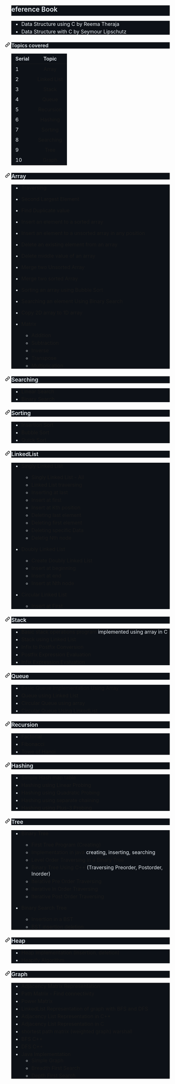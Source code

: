 <p>&nbsp;</p><h2 dir="auto" style="background-color: #0d1117; border-bottom: 1px solid var(--borderColor-muted, var(--color-border-muted)); box-sizing: border-box; color: #e6edf3; font-family: -apple-system, BlinkMacSystemFont, &quot;Segoe UI&quot;, &quot;Noto Sans&quot;, Helvetica, Arial, sans-serif, &quot;Apple Color Emoji&quot;, &quot;Segoe UI Emoji&quot;; font-weight: var(--base-text-weight-semibold, 600); line-height: 1.25; margin-bottom: 16px; margin-top: 24px; padding-bottom: 0.3em;" tabindex="-1">eference Book</h2><ul dir="auto" style="background-color: #0d1117; box-sizing: border-box; color: #e6edf3; font-family: -apple-system, BlinkMacSystemFont, &quot;Segoe UI&quot;, &quot;Noto Sans&quot;, Helvetica, Arial, sans-serif, &quot;Apple Color Emoji&quot;, &quot;Segoe UI Emoji&quot;; font-size: 16px; margin-bottom: 16px; margin-top: 0px; padding-left: 2em;"><li style="box-sizing: border-box;">Data Structure using C by Reema Theraja</li><li style="box-sizing: border-box; margin-top: 0.25em;">Data Structure with C by Seymour Lipschutz</li></ul><h4 dir="auto" style="background-color: #0d1117; box-sizing: border-box; color: #e6edf3; font-family: -apple-system, BlinkMacSystemFont, &quot;Segoe UI&quot;, &quot;Noto Sans&quot;, Helvetica, Arial, sans-serif, &quot;Apple Color Emoji&quot;, &quot;Segoe UI Emoji&quot;; font-size: 16px; font-weight: var(--base-text-weight-semibold, 600); line-height: 1.25; margin-bottom: 16px; margin-top: 24px;" tabindex="-1"><a aria-hidden="true" class="anchor" href="https://github.com/Zannatul-Naim/Data-Structure#topics-covered" id="user-content-topics-covered" style="background-color: transparent; box-sizing: border-box; float: left; line-height: 1; margin-left: -20px; padding-right: 4px; position: absolute; text-decoration-line: none;"><svg aria-hidden="true" class="octicon octicon-link" height="16" version="1.1" viewbox="0 0 16 16" width="16"><path d="m7.775 3.275 1.25-1.25a3.5 3.5 0 1 1 4.95 4.95l-2.5 2.5a3.5 3.5 0 0 1-4.95 0 .751.751 0 0 1 .018-1.042.751.751 0 0 1 1.042-.018 1.998 1.998 0 0 0 2.83 0l2.5-2.5a2.002 2.002 0 0 0-2.83-2.83l-1.25 1.25a.751.751 0 0 1-1.042-.018.751.751 0 0 1-.018-1.042Zm-4.69 9.64a1.998 1.998 0 0 0 2.83 0l1.25-1.25a.751.751 0 0 1 1.042.018.751.751 0 0 1 .018 1.042l-1.25 1.25a3.5 3.5 0 1 1-4.95-4.95l2.5-2.5a3.5 3.5 0 0 1 4.95 0 .751.751 0 0 1-.018 1.042.751.751 0 0 1-1.042.018 1.998 1.998 0 0 0-2.83 0l-2.5 2.5a1.998 1.998 0 0 0 0 2.83Z"></path></svg></a>Topics covered</h4><table style="background-color: #0d1117; border-collapse: collapse; border-spacing: 0px; color: #e6edf3; display: block; font-family: -apple-system, BlinkMacSystemFont, &quot;Segoe UI&quot;, &quot;Noto Sans&quot;, Helvetica, Arial, sans-serif, &quot;Apple Color Emoji&quot;, &quot;Segoe UI Emoji&quot;; font-size: 16px; margin-bottom: 16px; margin-top: 0px; max-width: 100%; overflow: auto; width: max-content;"><thead style="box-sizing: border-box;"><tr style="background-color: var(--bgColor-default, var(--color-canvas-default)); border-top: 1px solid var(--borderColor-muted, var(--color-border-muted)); box-sizing: border-box;"><th align="left" style="border: 1px solid var(--borderColor-default, var(--color-border-default)); box-sizing: border-box; font-weight: var(--base-text-weight-semibold, 600); padding: 6px 13px;">Serial</th><th align="center" style="border: 1px solid var(--borderColor-default, var(--color-border-default)); box-sizing: border-box; font-weight: var(--base-text-weight-semibold, 600); padding: 6px 13px;">Topic</th></tr></thead><tbody style="box-sizing: border-box;"><tr style="background-color: var(--bgColor-default, var(--color-canvas-default)); border-top: 1px solid var(--borderColor-muted, var(--color-border-muted)); box-sizing: border-box;"><td align="left" style="border: 1px solid var(--borderColor-default, var(--color-border-default)); box-sizing: border-box; padding: 6px 13px;">1</td><td align="center" style="border: 1px solid var(--borderColor-default, var(--color-border-default)); box-sizing: border-box; padding: 6px 13px;"><a href="https://github.com/Zannatul-Naim/Data-Structure#array" style="background-color: transparent; box-sizing: border-box; margin-bottom: 0px; text-decoration-line: none;">Array</a></td></tr><tr style="background-color: var(--bgColor-muted, var(--color-canvas-subtle)); border-top: 1px solid var(--borderColor-muted, var(--color-border-muted)); box-sizing: border-box;"><td align="left" style="border: 1px solid var(--borderColor-default, var(--color-border-default)); box-sizing: border-box; padding: 6px 13px;">2</td><td align="center" style="border: 1px solid var(--borderColor-default, var(--color-border-default)); box-sizing: border-box; padding: 6px 13px;"><a href="https://github.com/Zannatul-Naim/Data-Structure#linkedlist" style="background-color: transparent; box-sizing: border-box; margin-bottom: 0px; text-decoration-line: none;">Linked List</a></td></tr><tr style="background-color: var(--bgColor-default, var(--color-canvas-default)); border-top: 1px solid var(--borderColor-muted, var(--color-border-muted)); box-sizing: border-box;"><td align="left" style="border: 1px solid var(--borderColor-default, var(--color-border-default)); box-sizing: border-box; padding: 6px 13px;">3</td><td align="center" style="border: 1px solid var(--borderColor-default, var(--color-border-default)); box-sizing: border-box; padding: 6px 13px;"><a href="https://github.com/Zannatul-Naim/Data-Structure#stack" style="background-color: transparent; box-sizing: border-box; margin-bottom: 0px; text-decoration-line: none;">Stack</a></td></tr><tr style="background-color: var(--bgColor-muted, var(--color-canvas-subtle)); border-top: 1px solid var(--borderColor-muted, var(--color-border-muted)); box-sizing: border-box;"><td align="left" style="border: 1px solid var(--borderColor-default, var(--color-border-default)); box-sizing: border-box; padding: 6px 13px;">4</td><td align="center" style="border: 1px solid var(--borderColor-default, var(--color-border-default)); box-sizing: border-box; padding: 6px 13px;"><a href="https://github.com/Zannatul-Naim/Data-Structure#queue" style="background-color: transparent; box-sizing: border-box; margin-bottom: 0px; text-decoration-line: none;">Queue</a></td></tr><tr style="background-color: var(--bgColor-default, var(--color-canvas-default)); border-top: 1px solid var(--borderColor-muted, var(--color-border-muted)); box-sizing: border-box;"><td align="left" style="border: 1px solid var(--borderColor-default, var(--color-border-default)); box-sizing: border-box; padding: 6px 13px;">5</td><td align="center" style="border: 1px solid var(--borderColor-default, var(--color-border-default)); box-sizing: border-box; padding: 6px 13px;"><a href="https://github.com/Zannatul-Naim/Data-Structure#recursion" style="background-color: transparent; box-sizing: border-box; margin-bottom: 0px; text-decoration-line: none;">Recursion</a></td></tr><tr style="background-color: var(--bgColor-muted, var(--color-canvas-subtle)); border-top: 1px solid var(--borderColor-muted, var(--color-border-muted)); box-sizing: border-box;"><td align="left" style="border: 1px solid var(--borderColor-default, var(--color-border-default)); box-sizing: border-box; padding: 6px 13px;">6</td><td align="center" style="border: 1px solid var(--borderColor-default, var(--color-border-default)); box-sizing: border-box; padding: 6px 13px;"><a href="https://github.com/Zannatul-Naim/Data-Structure#hashing" style="background-color: transparent; box-sizing: border-box; margin-bottom: 0px; text-decoration-line: none;">Hashing</a></td></tr><tr style="background-color: var(--bgColor-default, var(--color-canvas-default)); border-top: 1px solid var(--borderColor-muted, var(--color-border-muted)); box-sizing: border-box;"><td align="left" style="border: 1px solid var(--borderColor-default, var(--color-border-default)); box-sizing: border-box; padding: 6px 13px;">7</td><td align="center" style="border: 1px solid var(--borderColor-default, var(--color-border-default)); box-sizing: border-box; padding: 6px 13px;"><a href="https://github.com/Zannatul-Naim/Data-Structure#sorting" style="background-color: transparent; box-sizing: border-box; margin-bottom: 0px; text-decoration-line: none;">Sorting</a></td></tr><tr style="background-color: var(--bgColor-muted, var(--color-canvas-subtle)); border-top: 1px solid var(--borderColor-muted, var(--color-border-muted)); box-sizing: border-box;"><td align="left" style="border: 1px solid var(--borderColor-default, var(--color-border-default)); box-sizing: border-box; padding: 6px 13px;">8</td><td align="center" style="border: 1px solid var(--borderColor-default, var(--color-border-default)); box-sizing: border-box; padding: 6px 13px;"><a href="https://github.com/Zannatul-Naim/Data-Structure#searching" style="background-color: transparent; box-sizing: border-box; margin-bottom: 0px; text-decoration-line: none;">Searching</a></td></tr><tr style="background-color: var(--bgColor-default, var(--color-canvas-default)); border-top: 1px solid var(--borderColor-muted, var(--color-border-muted)); box-sizing: border-box;"><td align="left" style="border: 1px solid var(--borderColor-default, var(--color-border-default)); box-sizing: border-box; padding: 6px 13px;">9</td><td align="center" style="border: 1px solid var(--borderColor-default, var(--color-border-default)); box-sizing: border-box; padding: 6px 13px;"><a href="https://github.com/Zannatul-Naim/Data-Structure#tree" style="background-color: transparent; box-sizing: border-box; margin-bottom: 0px; text-decoration-line: none;">Tree</a></td></tr><tr style="background-color: var(--bgColor-muted, var(--color-canvas-subtle)); border-top: 1px solid var(--borderColor-muted, var(--color-border-muted)); box-sizing: border-box;"><td align="left" style="border: 1px solid var(--borderColor-default, var(--color-border-default)); box-sizing: border-box; padding: 6px 13px;">10</td><td align="center" style="border: 1px solid var(--borderColor-default, var(--color-border-default)); box-sizing: border-box; padding: 6px 13px;"><a href="https://github.com/Zannatul-Naim/Data-Structure#graph" style="background-color: transparent; box-sizing: border-box; margin-bottom: 0px; text-decoration-line: none;">Graph</a></td></tr></tbody></table><h3 dir="auto" style="background-color: #0d1117; box-sizing: border-box; color: #e6edf3; font-family: -apple-system, BlinkMacSystemFont, &quot;Segoe UI&quot;, &quot;Noto Sans&quot;, Helvetica, Arial, sans-serif, &quot;Apple Color Emoji&quot;, &quot;Segoe UI Emoji&quot;; font-size: 1.25em; font-weight: var(--base-text-weight-semibold, 600); line-height: 1.25; margin-bottom: 16px; margin-top: 24px;" tabindex="-1"><a aria-hidden="true" class="anchor" href="https://github.com/Zannatul-Naim/Data-Structure#array" id="user-content-array" style="background-color: transparent; box-sizing: border-box; float: left; line-height: 1; margin-left: -20px; padding-right: 4px; position: absolute; text-decoration-line: none;"><svg aria-hidden="true" class="octicon octicon-link" height="16" version="1.1" viewbox="0 0 16 16" width="16"><path d="m7.775 3.275 1.25-1.25a3.5 3.5 0 1 1 4.95 4.95l-2.5 2.5a3.5 3.5 0 0 1-4.95 0 .751.751 0 0 1 .018-1.042.751.751 0 0 1 1.042-.018 1.998 1.998 0 0 0 2.83 0l2.5-2.5a2.002 2.002 0 0 0-2.83-2.83l-1.25 1.25a.751.751 0 0 1-1.042-.018.751.751 0 0 1-.018-1.042Zm-4.69 9.64a1.998 1.998 0 0 0 2.83 0l1.25-1.25a.751.751 0 0 1 1.042.018.751.751 0 0 1 .018 1.042l-1.25 1.25a3.5 3.5 0 1 1-4.95-4.95l2.5-2.5a3.5 3.5 0 0 1 4.95 0 .751.751 0 0 1-.018 1.042.751.751 0 0 1-1.042.018 1.998 1.998 0 0 0-2.83 0l-2.5 2.5a1.998 1.998 0 0 0 0 2.83Z"></path></svg></a>Array</h3><ul dir="auto" style="background-color: #0d1117; box-sizing: border-box; color: #e6edf3; font-family: -apple-system, BlinkMacSystemFont, &quot;Segoe UI&quot;, &quot;Noto Sans&quot;, Helvetica, Arial, sans-serif, &quot;Apple Color Emoji&quot;, &quot;Segoe UI Emoji&quot;; font-size: 16px; margin-bottom: 16px; margin-top: 0px; padding-left: 2em;"><li style="box-sizing: border-box;"><p dir="auto" style="box-sizing: border-box; margin-bottom: 16px; margin-top: 16px;"><a href="https://github.com/Zannatul-Naim/Data-Structure/blob/main/Array/traversing.c" style="background-color: transparent; box-sizing: border-box; text-decoration-line: none;">Traversing</a></p></li><li style="box-sizing: border-box; margin-top: 0.25em;"><p dir="auto" style="box-sizing: border-box; margin-bottom: 16px; margin-top: 16px;"><a href="https://github.com/Zannatul-Naim/Data-Structure/blob/main/Array/second_largest.c" style="background-color: transparent; box-sizing: border-box; text-decoration-line: none;">Second Largest Element</a></p></li><li style="box-sizing: border-box; margin-top: 0.25em;"><p dir="auto" style="box-sizing: border-box; margin-bottom: 16px; margin-top: 16px;"><a href="https://github.com/Zannatul-Naim/Data-Structure/blob/main/Array/duplicate.c" style="background-color: transparent; box-sizing: border-box; text-decoration-line: none;">Find Duplicate value</a></p></li><li style="box-sizing: border-box; margin-top: 0.25em;"><p dir="auto" style="box-sizing: border-box; margin-bottom: 16px; margin-top: 16px;"><a href="https://github.com/Zannatul-Naim/Data-Structure/blob/main/Array/insert_1.c" style="background-color: transparent; box-sizing: border-box; text-decoration-line: none;">Insert an element to a sorted array</a></p></li><li style="box-sizing: border-box; margin-top: 0.25em;"><p dir="auto" style="box-sizing: border-box; margin-bottom: 16px; margin-top: 16px;"><a href="https://github.com/Zannatul-Naim/Data-Structure/blob/main/Array/insert_2.c" style="background-color: transparent; box-sizing: border-box; text-decoration-line: none;">Insert an element to a unsorted array in any position</a></p></li><li style="box-sizing: border-box; margin-top: 0.25em;"><p dir="auto" style="box-sizing: border-box; margin-bottom: 16px; margin-top: 16px;"><a href="https://github.com/Zannatul-Naim/Data-Structure/blob/main/Array/delete.c" style="background-color: transparent; box-sizing: border-box; text-decoration-line: none;">Delete an existing element from an array</a></p></li><li style="box-sizing: border-box; margin-top: 0.25em;"><p dir="auto" style="box-sizing: border-box; margin-bottom: 16px; margin-top: 16px;"><a href="https://github.com/Zannatul-Naim/Data-Structure/blob/main/Array/delete_mid.c" style="background-color: transparent; box-sizing: border-box; text-decoration-line: none;">Delete middle value of an array</a></p></li><li style="box-sizing: border-box; margin-top: 0.25em;"><p dir="auto" style="box-sizing: border-box; margin-bottom: 16px; margin-top: 16px;"><a href="https://github.com/Zannatul-Naim/Data-Structure/blob/main/Array/merge_1.c" style="background-color: transparent; box-sizing: border-box; text-decoration-line: none;">Merge two Unsorted Array</a></p></li><li style="box-sizing: border-box; margin-top: 0.25em;"><p dir="auto" style="box-sizing: border-box; margin-bottom: 16px; margin-top: 16px;"><a href="https://github.com/Zannatul-Naim/Data-Structure/blob/main/Array/merge_2.c" style="background-color: transparent; box-sizing: border-box; text-decoration-line: none;">Merge two sorted Array</a></p></li><li style="box-sizing: border-box; margin-top: 0.25em;"><p dir="auto" style="box-sizing: border-box; margin-bottom: 16px; margin-top: 16px;"><a href="https://github.com/Zannatul-Naim/Data-Structure/blob/main/Array/bubble_sort.c" style="background-color: transparent; box-sizing: border-box; text-decoration-line: none;">Sorting an array using Bubble Sort</a></p></li><li style="box-sizing: border-box; margin-top: 0.25em;"><p dir="auto" style="box-sizing: border-box; margin-bottom: 16px; margin-top: 16px;"><a href="https://github.com/Zannatul-Naim/Data-Structure/blob/main/Array/binary_search.c" style="background-color: transparent; box-sizing: border-box; text-decoration-line: none;">Searching an element Using Binary Search</a></p></li><li style="box-sizing: border-box; margin-top: 0.25em;"><p dir="auto" style="box-sizing: border-box; margin-bottom: 16px; margin-top: 16px;"><a href="https://github.com/Zannatul-Naim/Data-Structure/blob/main/Array/2D_to_1D.c" style="background-color: transparent; box-sizing: border-box; text-decoration-line: none;">Copy 2D array to 1D array</a></p></li><li style="box-sizing: border-box; margin-top: 0.25em;"><p dir="auto" style="box-sizing: border-box; margin-bottom: 16px; margin-top: 16px;"><a href="https://github.com/Zannatul-Naim/Data-Structure/tree/main/Array/Matrix" style="background-color: transparent; box-sizing: border-box; text-decoration-line: none;">Matrix</a></p><ul dir="auto" style="box-sizing: border-box; margin-bottom: 0px; margin-top: 0px; padding-left: 2em;"><li style="box-sizing: border-box;"><a href="https://github.com/Zannatul-Naim/Data-Structure/blob/main/Array/Matrix/addition.c" style="background-color: transparent; box-sizing: border-box; text-decoration-line: none;">Addition</a></li><li style="box-sizing: border-box; margin-top: 0.25em;"><a href="https://github.com/Zannatul-Naim/Data-Structure/blob/main/Array/Matrix/subtraction.c" style="background-color: transparent; box-sizing: border-box; text-decoration-line: none;">Subtraction</a></li><li style="box-sizing: border-box; margin-top: 0.25em;"><a href="https://github.com/Zannatul-Naim/Data-Structure/blob/main/Array/Matrix/inverse.c" style="background-color: transparent; box-sizing: border-box; text-decoration-line: none;">Inverse</a></li><li style="box-sizing: border-box; margin-top: 0.25em;"><a href="https://github.com/Zannatul-Naim/Data-Structure/blob/main/Array/Matrix/transpose.c" style="background-color: transparent; box-sizing: border-box; text-decoration-line: none;">Transpose</a></li><li style="box-sizing: border-box; margin-top: 0.25em;"><a href="https://github.com/Zannatul-Naim/Data-Structure/blob/main/Array/Matrix/multiplication.c" style="background-color: transparent; box-sizing: border-box; text-decoration-line: none;">Multiplication</a></li></ul></li></ul><h3 dir="auto" style="background-color: #0d1117; box-sizing: border-box; color: #e6edf3; font-family: -apple-system, BlinkMacSystemFont, &quot;Segoe UI&quot;, &quot;Noto Sans&quot;, Helvetica, Arial, sans-serif, &quot;Apple Color Emoji&quot;, &quot;Segoe UI Emoji&quot;; font-size: 1.25em; font-weight: var(--base-text-weight-semibold, 600); line-height: 1.25; margin-bottom: 16px; margin-top: 24px;" tabindex="-1"><a aria-hidden="true" class="anchor" href="https://github.com/Zannatul-Naim/Data-Structure#searching" id="user-content-searching" style="background-color: transparent; box-sizing: border-box; float: left; line-height: 1; margin-left: -20px; padding-right: 4px; position: absolute; text-decoration-line: none;"><svg aria-hidden="true" class="octicon octicon-link" height="16" version="1.1" viewbox="0 0 16 16" width="16"><path d="m7.775 3.275 1.25-1.25a3.5 3.5 0 1 1 4.95 4.95l-2.5 2.5a3.5 3.5 0 0 1-4.95 0 .751.751 0 0 1 .018-1.042.751.751 0 0 1 1.042-.018 1.998 1.998 0 0 0 2.83 0l2.5-2.5a2.002 2.002 0 0 0-2.83-2.83l-1.25 1.25a.751.751 0 0 1-1.042-.018.751.751 0 0 1-.018-1.042Zm-4.69 9.64a1.998 1.998 0 0 0 2.83 0l1.25-1.25a.751.751 0 0 1 1.042.018.751.751 0 0 1 .018 1.042l-1.25 1.25a3.5 3.5 0 1 1-4.95-4.95l2.5-2.5a3.5 3.5 0 0 1 4.95 0 .751.751 0 0 1-.018 1.042.751.751 0 0 1-1.042.018 1.998 1.998 0 0 0-2.83 0l-2.5 2.5a1.998 1.998 0 0 0 0 2.83Z"></path></svg></a>Searching</h3><ul dir="auto" style="background-color: #0d1117; box-sizing: border-box; color: #e6edf3; font-family: -apple-system, BlinkMacSystemFont, &quot;Segoe UI&quot;, &quot;Noto Sans&quot;, Helvetica, Arial, sans-serif, &quot;Apple Color Emoji&quot;, &quot;Segoe UI Emoji&quot;; font-size: 16px; margin-bottom: 16px; margin-top: 0px; padding-left: 2em;"><li style="box-sizing: border-box;"><a href="https://github.com/Zannatul-Naim/Data-Structure/blob/main/Searching/linear_search.c" style="background-color: transparent; box-sizing: border-box; text-decoration-line: none;">Linear Search</a></li><li style="box-sizing: border-box; margin-top: 0.25em;"><a href="https://github.com/Zannatul-Naim/Data-Structure/blob/main/Searching/binary_search.c" style="background-color: transparent; box-sizing: border-box; text-decoration-line: none;">Binary Search</a></li></ul><h3 dir="auto" style="background-color: #0d1117; box-sizing: border-box; color: #e6edf3; font-family: -apple-system, BlinkMacSystemFont, &quot;Segoe UI&quot;, &quot;Noto Sans&quot;, Helvetica, Arial, sans-serif, &quot;Apple Color Emoji&quot;, &quot;Segoe UI Emoji&quot;; font-size: 1.25em; font-weight: var(--base-text-weight-semibold, 600); line-height: 1.25; margin-bottom: 16px; margin-top: 24px;" tabindex="-1"><a aria-hidden="true" class="anchor" href="https://github.com/Zannatul-Naim/Data-Structure#sorting" id="user-content-sorting" style="background-color: transparent; box-sizing: border-box; float: left; line-height: 1; margin-left: -20px; padding-right: 4px; position: absolute; text-decoration-line: none;"><svg aria-hidden="true" class="octicon octicon-link" height="16" version="1.1" viewbox="0 0 16 16" width="16"><path d="m7.775 3.275 1.25-1.25a3.5 3.5 0 1 1 4.95 4.95l-2.5 2.5a3.5 3.5 0 0 1-4.95 0 .751.751 0 0 1 .018-1.042.751.751 0 0 1 1.042-.018 1.998 1.998 0 0 0 2.83 0l2.5-2.5a2.002 2.002 0 0 0-2.83-2.83l-1.25 1.25a.751.751 0 0 1-1.042-.018.751.751 0 0 1-.018-1.042Zm-4.69 9.64a1.998 1.998 0 0 0 2.83 0l1.25-1.25a.751.751 0 0 1 1.042.018.751.751 0 0 1 .018 1.042l-1.25 1.25a3.5 3.5 0 1 1-4.95-4.95l2.5-2.5a3.5 3.5 0 0 1 4.95 0 .751.751 0 0 1-.018 1.042.751.751 0 0 1-1.042.018 1.998 1.998 0 0 0-2.83 0l-2.5 2.5a1.998 1.998 0 0 0 0 2.83Z"></path></svg></a>Sorting</h3><ul dir="auto" style="background-color: #0d1117; box-sizing: border-box; color: #e6edf3; font-family: -apple-system, BlinkMacSystemFont, &quot;Segoe UI&quot;, &quot;Noto Sans&quot;, Helvetica, Arial, sans-serif, &quot;Apple Color Emoji&quot;, &quot;Segoe UI Emoji&quot;; font-size: 16px; margin-bottom: 16px; margin-top: 0px; padding-left: 2em;"><li style="box-sizing: border-box;"><a href="https://github.com/Zannatul-Naim/Data-Structure/blob/main/Sorting/insertion_sort.c" style="background-color: transparent; box-sizing: border-box; text-decoration-line: none;">Insertion Sort</a></li><li style="box-sizing: border-box; margin-top: 0.25em;"><a href="https://github.com/Zannatul-Naim/Data-Structure/blob/main/Sorting/bubble_sort.c" style="background-color: transparent; box-sizing: border-box; text-decoration-line: none;">Bubble Sort</a></li><li style="box-sizing: border-box; margin-top: 0.25em;"><a href="https://github.com/Zannatul-Naim/Data-Structure/blob/main/Sorting/quick_sort.cpp" style="background-color: transparent; box-sizing: border-box; text-decoration-line: none;">Quick Sort</a></li></ul><h3 dir="auto" style="background-color: #0d1117; box-sizing: border-box; color: #e6edf3; font-family: -apple-system, BlinkMacSystemFont, &quot;Segoe UI&quot;, &quot;Noto Sans&quot;, Helvetica, Arial, sans-serif, &quot;Apple Color Emoji&quot;, &quot;Segoe UI Emoji&quot;; font-size: 1.25em; font-weight: var(--base-text-weight-semibold, 600); line-height: 1.25; margin-bottom: 16px; margin-top: 24px;" tabindex="-1"><a aria-hidden="true" class="anchor" href="https://github.com/Zannatul-Naim/Data-Structure#linkedlist" id="user-content-linkedlist" style="background-color: transparent; box-sizing: border-box; float: left; line-height: 1; margin-left: -20px; padding-right: 4px; position: absolute; text-decoration-line: none;"><svg aria-hidden="true" class="octicon octicon-link" height="16" version="1.1" viewbox="0 0 16 16" width="16"><path d="m7.775 3.275 1.25-1.25a3.5 3.5 0 1 1 4.95 4.95l-2.5 2.5a3.5 3.5 0 0 1-4.95 0 .751.751 0 0 1 .018-1.042.751.751 0 0 1 1.042-.018 1.998 1.998 0 0 0 2.83 0l2.5-2.5a2.002 2.002 0 0 0-2.83-2.83l-1.25 1.25a.751.751 0 0 1-1.042-.018.751.751 0 0 1-.018-1.042Zm-4.69 9.64a1.998 1.998 0 0 0 2.83 0l1.25-1.25a.751.751 0 0 1 1.042.018.751.751 0 0 1 .018 1.042l-1.25 1.25a3.5 3.5 0 1 1-4.95-4.95l2.5-2.5a3.5 3.5 0 0 1 4.95 0 .751.751 0 0 1-.018 1.042.751.751 0 0 1-1.042.018 1.998 1.998 0 0 0-2.83 0l-2.5 2.5a1.998 1.998 0 0 0 0 2.83Z"></path></svg></a>LinkedList</h3><ul dir="auto" style="background-color: #0d1117; box-sizing: border-box; color: #e6edf3; font-family: -apple-system, BlinkMacSystemFont, &quot;Segoe UI&quot;, &quot;Noto Sans&quot;, Helvetica, Arial, sans-serif, &quot;Apple Color Emoji&quot;, &quot;Segoe UI Emoji&quot;; font-size: 16px; margin-bottom: 16px; margin-top: 0px; padding-left: 2em;"><li style="box-sizing: border-box;"><p dir="auto" style="box-sizing: border-box; margin-bottom: 16px; margin-top: 16px;"><a href="https://github.com/Zannatul-Naim/Data-Structure/tree/main/Linked%20List/Singly_Linked_List" style="background-color: transparent; box-sizing: border-box; text-decoration-line: none;">Singly Linked List</a></p><ul dir="auto" style="box-sizing: border-box; margin-bottom: 0px; margin-top: 0px; padding-left: 2em;"><li style="box-sizing: border-box;"><a href="https://github.com/Zannatul-Naim/Data-Structure/blob/main/Linked%20List/Singly_Linked_List/singly_linked_list.cpp" style="background-color: transparent; box-sizing: border-box; text-decoration-line: none;">Singly Linked List - All</a></li><li style="box-sizing: border-box; margin-top: 0.25em;"><a href="https://github.com/Zannatul-Naim/Data-Structure/blob/main/Linked%20List/traversing.c" style="background-color: transparent; box-sizing: border-box; text-decoration-line: none;">Linked List traversing</a></li><li style="box-sizing: border-box; margin-top: 0.25em;"><a href="https://github.com/Zannatul-Naim/Data-Structure/blob/main/Linked%20List/append.c" style="background-color: transparent; box-sizing: border-box; text-decoration-line: none;">Inserting at last</a></li><li style="box-sizing: border-box; margin-top: 0.25em;"><a href="https://github.com/Zannatul-Naim/Data-Structure/blob/main/Linked%20List/insertFirst.c" style="background-color: transparent; box-sizing: border-box; text-decoration-line: none;">Insert at first</a></li><li style="box-sizing: border-box; margin-top: 0.25em;"><a href="https://github.com/Zannatul-Naim/Data-Structure/blob/main/Linked%20List/insert_kth_position.c" style="background-color: transparent; box-sizing: border-box; text-decoration-line: none;">Insert at Kth position</a></li><li style="box-sizing: border-box; margin-top: 0.25em;"><a href="https://github.com/Zannatul-Naim/Data-Structure/blob/main/Linked%20List/deleteLast.c" style="background-color: transparent; box-sizing: border-box; text-decoration-line: none;">Deleting last element</a></li><li style="box-sizing: border-box; margin-top: 0.25em;"><a href="https://github.com/Zannatul-Naim/Data-Structure/blob/main/Linked%20List/deleteFirst.c" style="background-color: transparent; box-sizing: border-box; text-decoration-line: none;">Deleting first element</a></li><li style="box-sizing: border-box; margin-top: 0.25em;"><a href="https://github.com/Zannatul-Naim/Data-Structure/blob/main/Linked%20List/Singly_Linked_List/delete_a_data.c" style="background-color: transparent; box-sizing: border-box; text-decoration-line: none;">Deleting specific Data</a></li><li style="box-sizing: border-box; margin-top: 0.25em;"><a href="https://github.com/Zannatul-Naim/Data-Structure/blob/main/Linked%20List/Singly_Linked_List/delete_nth_node.c" style="background-color: transparent; box-sizing: border-box; text-decoration-line: none;">Deletig Nth node</a></li></ul></li><li style="box-sizing: border-box; margin-top: 0.25em;"><p dir="auto" style="box-sizing: border-box; margin-bottom: 16px; margin-top: 16px;"><a href="https://github.com/Zannatul-Naim/Data-Structure/tree/main/Linked%20List/Doubly_Linked_List" style="background-color: transparent; box-sizing: border-box; text-decoration-line: none;">Doubly Linked List</a></p><ul dir="auto" style="box-sizing: border-box; margin-bottom: 0px; margin-top: 0px; padding-left: 2em;"><li style="box-sizing: border-box;"><a href="https://github.com/Zannatul-Naim/Data-Structure/blob/main/Linked%20List/Doubly_Linked_List/create_doubly_list.c" style="background-color: transparent; box-sizing: border-box; text-decoration-line: none;">Create Doubly Linked List</a></li><li style="box-sizing: border-box; margin-top: 0.25em;"><a href="https://github.com/Zannatul-Naim/Data-Structure/blob/main/Linked%20List/Doubly_Linked_List/insertFirst.c" style="background-color: transparent; box-sizing: border-box; text-decoration-line: none;">Insert at beginning</a></li><li style="box-sizing: border-box; margin-top: 0.25em;"><a href="https://github.com/Zannatul-Naim/Data-Structure/blob/main/Linked%20List/Doubly_Linked_List/insertLast.c" style="background-color: transparent; box-sizing: border-box; text-decoration-line: none;">Insert at end</a></li><li style="box-sizing: border-box; margin-top: 0.25em;"><a href="https://github.com/Zannatul-Naim/Data-Structure/blob/main/Linked%20List/Doubly_Linked_List/insert_at_nth_position.c" style="background-color: transparent; box-sizing: border-box; text-decoration-line: none;">Insert at Nth node</a></li></ul></li><li style="box-sizing: border-box; margin-top: 0.25em;"><p dir="auto" style="box-sizing: border-box; margin-bottom: 16px; margin-top: 16px;"><a href="https://github.com/Zannatul-Naim/Data-Structure/tree/main/Linked%20List/Circular_Linked_List" style="background-color: transparent; box-sizing: border-box; text-decoration-line: none;">Circular Linked List</a></p><ul dir="auto" style="box-sizing: border-box; margin-bottom: 0px; margin-top: 0px; padding-left: 2em;"><li style="box-sizing: border-box;"><a href="https://github.com/Zannatul-Naim/Data-Structure/blob/main/Linked%20List/Circular_Linked_List/insertBeg.c" style="background-color: transparent; box-sizing: border-box; text-decoration-line: none;">Insert at First</a></li></ul></li></ul><h3 dir="auto" style="background-color: #0d1117; box-sizing: border-box; color: #e6edf3; font-family: -apple-system, BlinkMacSystemFont, &quot;Segoe UI&quot;, &quot;Noto Sans&quot;, Helvetica, Arial, sans-serif, &quot;Apple Color Emoji&quot;, &quot;Segoe UI Emoji&quot;; font-size: 1.25em; font-weight: var(--base-text-weight-semibold, 600); line-height: 1.25; margin-bottom: 16px; margin-top: 24px;" tabindex="-1"><a aria-hidden="true" class="anchor" href="https://github.com/Zannatul-Naim/Data-Structure#stack" id="user-content-stack" style="background-color: transparent; box-sizing: border-box; float: left; line-height: 1; margin-left: -20px; padding-right: 4px; position: absolute; text-decoration-line: none;"><svg aria-hidden="true" class="octicon octicon-link" height="16" version="1.1" viewbox="0 0 16 16" width="16"><path d="m7.775 3.275 1.25-1.25a3.5 3.5 0 1 1 4.95 4.95l-2.5 2.5a3.5 3.5 0 0 1-4.95 0 .751.751 0 0 1 .018-1.042.751.751 0 0 1 1.042-.018 1.998 1.998 0 0 0 2.83 0l2.5-2.5a2.002 2.002 0 0 0-2.83-2.83l-1.25 1.25a.751.751 0 0 1-1.042-.018.751.751 0 0 1-.018-1.042Zm-4.69 9.64a1.998 1.998 0 0 0 2.83 0l1.25-1.25a.751.751 0 0 1 1.042.018.751.751 0 0 1 .018 1.042l-1.25 1.25a3.5 3.5 0 1 1-4.95-4.95l2.5-2.5a3.5 3.5 0 0 1 4.95 0 .751.751 0 0 1-.018 1.042.751.751 0 0 1-1.042.018 1.998 1.998 0 0 0-2.83 0l-2.5 2.5a1.998 1.998 0 0 0 0 2.83Z"></path></svg></a>Stack</h3><ul dir="auto" style="background-color: #0d1117; box-sizing: border-box; color: #e6edf3; font-family: -apple-system, BlinkMacSystemFont, &quot;Segoe UI&quot;, &quot;Noto Sans&quot;, Helvetica, Arial, sans-serif, &quot;Apple Color Emoji&quot;, &quot;Segoe UI Emoji&quot;; font-size: 16px; margin-bottom: 16px; margin-top: 0px; padding-left: 2em;"><li style="box-sizing: border-box;"><a href="https://github.com/Zannatul-Naim/Data-Structure/blob/main/Stack/stack.c" style="background-color: transparent; box-sizing: border-box; text-decoration-line: none;">Basic stack operations program</a>&nbsp;implemented using array in C</li><li style="box-sizing: border-box; margin-top: 0.25em;"><a href="https://github.com/Zannatul-Naim/Data-Structure/blob/main/Stack/linked_list_stack.c" style="background-color: transparent; box-sizing: border-box; text-decoration-line: none;">Stack using Linked List</a></li><li style="box-sizing: border-box; margin-top: 0.25em;"><a href="https://github.com/Zannatul-Naim/Data-Structure/blob/main/Stack/infixToPostFix.cpp" style="background-color: transparent; box-sizing: border-box; text-decoration-line: none;">Infix to Postfix Conversion</a></li><li style="box-sizing: border-box; margin-top: 0.25em;"><a href="https://github.com/Zannatul-Naim/Data-Structure/blob/main/Stack/postFixEvaluation.cpp" style="background-color: transparent; box-sizing: border-box; text-decoration-line: none;">Postfix Expression Evaluation</a></li><li style="box-sizing: border-box; margin-top: 0.25em;"><a href="https://github.com/Zannatul-Naim/Data-Structure/blob/main/Stack/infixEvaluation.cpp" style="background-color: transparent; box-sizing: border-box; text-decoration-line: none;">Infix Expression Evaluation</a></li></ul><h3 dir="auto" style="background-color: #0d1117; box-sizing: border-box; color: #e6edf3; font-family: -apple-system, BlinkMacSystemFont, &quot;Segoe UI&quot;, &quot;Noto Sans&quot;, Helvetica, Arial, sans-serif, &quot;Apple Color Emoji&quot;, &quot;Segoe UI Emoji&quot;; font-size: 1.25em; font-weight: var(--base-text-weight-semibold, 600); line-height: 1.25; margin-bottom: 16px; margin-top: 24px;" tabindex="-1"><a aria-hidden="true" class="anchor" href="https://github.com/Zannatul-Naim/Data-Structure#queue" id="user-content-queue" style="background-color: transparent; box-sizing: border-box; float: left; line-height: 1; margin-left: -20px; padding-right: 4px; position: absolute; text-decoration-line: none;"><svg aria-hidden="true" class="octicon octicon-link" height="16" version="1.1" viewbox="0 0 16 16" width="16"><path d="m7.775 3.275 1.25-1.25a3.5 3.5 0 1 1 4.95 4.95l-2.5 2.5a3.5 3.5 0 0 1-4.95 0 .751.751 0 0 1 .018-1.042.751.751 0 0 1 1.042-.018 1.998 1.998 0 0 0 2.83 0l2.5-2.5a2.002 2.002 0 0 0-2.83-2.83l-1.25 1.25a.751.751 0 0 1-1.042-.018.751.751 0 0 1-.018-1.042Zm-4.69 9.64a1.998 1.998 0 0 0 2.83 0l1.25-1.25a.751.751 0 0 1 1.042.018.751.751 0 0 1 .018 1.042l-1.25 1.25a3.5 3.5 0 1 1-4.95-4.95l2.5-2.5a3.5 3.5 0 0 1 4.95 0 .751.751 0 0 1-.018 1.042.751.751 0 0 1-1.042.018 1.998 1.998 0 0 0-2.83 0l-2.5 2.5a1.998 1.998 0 0 0 0 2.83Z"></path></svg></a>Queue</h3><ul dir="auto" style="background-color: #0d1117; box-sizing: border-box; color: #e6edf3; font-family: -apple-system, BlinkMacSystemFont, &quot;Segoe UI&quot;, &quot;Noto Sans&quot;, Helvetica, Arial, sans-serif, &quot;Apple Color Emoji&quot;, &quot;Segoe UI Emoji&quot;; font-size: 16px; margin-bottom: 16px; margin-top: 0px; padding-left: 2em;"><li style="box-sizing: border-box;"><a href="https://github.com/Zannatul-Naim/Data-Structure/blob/main/Queue/array_queue.c" style="background-color: transparent; box-sizing: border-box; text-decoration-line: none;">Basic Queue Implementation Using Array</a></li><li style="box-sizing: border-box; margin-top: 0.25em;"><a href="https://github.com/Zannatul-Naim/Data-Structure/blob/main/Queue/linked_list_queue.c" style="background-color: transparent; box-sizing: border-box; text-decoration-line: none;">Queue using Linked List</a></li><li style="box-sizing: border-box; margin-top: 0.25em;"><a href="https://github.com/Zannatul-Naim/Data-Structure/blob/main/Queue/circular_array_queue.c" style="background-color: transparent; box-sizing: border-box; text-decoration-line: none;">Circular Queue using array</a></li><li style="box-sizing: border-box; margin-top: 0.25em;"><a href="https://github.com/Zannatul-Naim/Data-Structure/blob/main/Queue/circular_linked_queue.c" style="background-color: transparent; box-sizing: border-box; text-decoration-line: none;">Circular Queue Using LinkedList</a></li></ul><h3 dir="auto" style="background-color: #0d1117; box-sizing: border-box; color: #e6edf3; font-family: -apple-system, BlinkMacSystemFont, &quot;Segoe UI&quot;, &quot;Noto Sans&quot;, Helvetica, Arial, sans-serif, &quot;Apple Color Emoji&quot;, &quot;Segoe UI Emoji&quot;; font-size: 1.25em; font-weight: var(--base-text-weight-semibold, 600); line-height: 1.25; margin-bottom: 16px; margin-top: 24px;" tabindex="-1"><a aria-hidden="true" class="anchor" href="https://github.com/Zannatul-Naim/Data-Structure#recursion" id="user-content-recursion" style="background-color: transparent; box-sizing: border-box; float: left; line-height: 1; margin-left: -20px; padding-right: 4px; position: absolute; text-decoration-line: none;"><svg aria-hidden="true" class="octicon octicon-link" height="16" version="1.1" viewbox="0 0 16 16" width="16"><path d="m7.775 3.275 1.25-1.25a3.5 3.5 0 1 1 4.95 4.95l-2.5 2.5a3.5 3.5 0 0 1-4.95 0 .751.751 0 0 1 .018-1.042.751.751 0 0 1 1.042-.018 1.998 1.998 0 0 0 2.83 0l2.5-2.5a2.002 2.002 0 0 0-2.83-2.83l-1.25 1.25a.751.751 0 0 1-1.042-.018.751.751 0 0 1-.018-1.042Zm-4.69 9.64a1.998 1.998 0 0 0 2.83 0l1.25-1.25a.751.751 0 0 1 1.042.018.751.751 0 0 1 .018 1.042l-1.25 1.25a3.5 3.5 0 1 1-4.95-4.95l2.5-2.5a3.5 3.5 0 0 1 4.95 0 .751.751 0 0 1-.018 1.042.751.751 0 0 1-1.042.018 1.998 1.998 0 0 0-2.83 0l-2.5 2.5a1.998 1.998 0 0 0 0 2.83Z"></path></svg></a>Recursion</h3><ul dir="auto" style="background-color: #0d1117; box-sizing: border-box; color: #e6edf3; font-family: -apple-system, BlinkMacSystemFont, &quot;Segoe UI&quot;, &quot;Noto Sans&quot;, Helvetica, Arial, sans-serif, &quot;Apple Color Emoji&quot;, &quot;Segoe UI Emoji&quot;; font-size: 16px; margin-bottom: 16px; margin-top: 0px; padding-left: 2em;"><li style="box-sizing: border-box;"><a href="https://github.com/Zannatul-Naim/Data-Structure/blob/main/Recursion/factorial.c" style="background-color: transparent; box-sizing: border-box; text-decoration-line: none;">Factorial</a></li><li style="box-sizing: border-box; margin-top: 0.25em;"><a href="https://github.com/Zannatul-Naim/Data-Structure/blob/main/Recursion/fibonacci.c" style="background-color: transparent; box-sizing: border-box; text-decoration-line: none;">Fibonacci</a></li><li style="box-sizing: border-box; margin-top: 0.25em;"><a href="https://github.com/Zannatul-Naim/Data-Structure/blob/main/Recursion/tower_of_hanoi.c" style="background-color: transparent; box-sizing: border-box; text-decoration-line: none;">Towe of Hanoi</a></li></ul><h3 dir="auto" style="background-color: #0d1117; box-sizing: border-box; color: #e6edf3; font-family: -apple-system, BlinkMacSystemFont, &quot;Segoe UI&quot;, &quot;Noto Sans&quot;, Helvetica, Arial, sans-serif, &quot;Apple Color Emoji&quot;, &quot;Segoe UI Emoji&quot;; font-size: 1.25em; font-weight: var(--base-text-weight-semibold, 600); line-height: 1.25; margin-bottom: 16px; margin-top: 24px;" tabindex="-1"><a aria-hidden="true" class="anchor" href="https://github.com/Zannatul-Naim/Data-Structure#hashing" id="user-content-hashing" style="background-color: transparent; box-sizing: border-box; float: left; line-height: 1; margin-left: -20px; padding-right: 4px; position: absolute; text-decoration-line: none;"><svg aria-hidden="true" class="octicon octicon-link" height="16" version="1.1" viewbox="0 0 16 16" width="16"><path d="m7.775 3.275 1.25-1.25a3.5 3.5 0 1 1 4.95 4.95l-2.5 2.5a3.5 3.5 0 0 1-4.95 0 .751.751 0 0 1 .018-1.042.751.751 0 0 1 1.042-.018 1.998 1.998 0 0 0 2.83 0l2.5-2.5a2.002 2.002 0 0 0-2.83-2.83l-1.25 1.25a.751.751 0 0 1-1.042-.018.751.751 0 0 1-.018-1.042Zm-4.69 9.64a1.998 1.998 0 0 0 2.83 0l1.25-1.25a.751.751 0 0 1 1.042.018.751.751 0 0 1 .018 1.042l-1.25 1.25a3.5 3.5 0 1 1-4.95-4.95l2.5-2.5a3.5 3.5 0 0 1 4.95 0 .751.751 0 0 1-.018 1.042.751.751 0 0 1-1.042.018 1.998 1.998 0 0 0-2.83 0l-2.5 2.5a1.998 1.998 0 0 0 0 2.83Z"></path></svg></a>Hashing</h3><ul dir="auto" style="background-color: #0d1117; box-sizing: border-box; color: #e6edf3; font-family: -apple-system, BlinkMacSystemFont, &quot;Segoe UI&quot;, &quot;Noto Sans&quot;, Helvetica, Arial, sans-serif, &quot;Apple Color Emoji&quot;, &quot;Segoe UI Emoji&quot;; font-size: 16px; margin-bottom: 16px; margin-top: 0px; padding-left: 2em;"><li style="box-sizing: border-box;"><a href="https://github.com/Zannatul-Naim/Data-Structure/blob/main/Hashing/hash_map_table.c" style="background-color: transparent; box-sizing: border-box; text-decoration-line: none;">Simple Hash map table</a></li><li style="box-sizing: border-box; margin-top: 0.25em;"><a href="https://github.com/Zannatul-Naim/Data-Structure/blob/main/Hashing/linear_probing.c" style="background-color: transparent; box-sizing: border-box; text-decoration-line: none;">Hashing using Linear Probing</a></li><li style="box-sizing: border-box; margin-top: 0.25em;"><a href="https://github.com/Zannatul-Naim/Data-Structure/blob/main/Hashing/quadratic_probing.c" style="background-color: transparent; box-sizing: border-box; text-decoration-line: none;">Hashing using Quadratic Probing</a></li><li style="box-sizing: border-box; margin-top: 0.25em;"><a href="https://github.com/Zannatul-Naim/Data-Structure/blob/main/Hashing/separate_chaining.c" style="background-color: transparent; box-sizing: border-box; text-decoration-line: none;">Hashing using separate chaining</a></li><li style="box-sizing: border-box; margin-top: 0.25em;"><a href="https://github.com/Zannatul-Naim/Data-Structure/blob/main/Hashing/plus_3_probing.c" style="background-color: transparent; box-sizing: border-box; text-decoration-line: none;">Hashing using Plus-3 Probing</a></li></ul><h3 dir="auto" style="background-color: #0d1117; box-sizing: border-box; color: #e6edf3; font-family: -apple-system, BlinkMacSystemFont, &quot;Segoe UI&quot;, &quot;Noto Sans&quot;, Helvetica, Arial, sans-serif, &quot;Apple Color Emoji&quot;, &quot;Segoe UI Emoji&quot;; font-size: 1.25em; font-weight: var(--base-text-weight-semibold, 600); line-height: 1.25; margin-bottom: 16px; margin-top: 24px;" tabindex="-1"><a aria-hidden="true" class="anchor" href="https://github.com/Zannatul-Naim/Data-Structure#tree" id="user-content-tree" style="background-color: transparent; box-sizing: border-box; float: left; line-height: 1; margin-left: -20px; padding-right: 4px; position: absolute; text-decoration-line: none;"><svg aria-hidden="true" class="octicon octicon-link" height="16" version="1.1" viewbox="0 0 16 16" width="16"><path d="m7.775 3.275 1.25-1.25a3.5 3.5 0 1 1 4.95 4.95l-2.5 2.5a3.5 3.5 0 0 1-4.95 0 .751.751 0 0 1 .018-1.042.751.751 0 0 1 1.042-.018 1.998 1.998 0 0 0 2.83 0l2.5-2.5a2.002 2.002 0 0 0-2.83-2.83l-1.25 1.25a.751.751 0 0 1-1.042-.018.751.751 0 0 1-.018-1.042Zm-4.69 9.64a1.998 1.998 0 0 0 2.83 0l1.25-1.25a.751.751 0 0 1 1.042.018.751.751 0 0 1 .018 1.042l-1.25 1.25a3.5 3.5 0 1 1-4.95-4.95l2.5-2.5a3.5 3.5 0 0 1 4.95 0 .751.751 0 0 1-.018 1.042.751.751 0 0 1-1.042.018 1.998 1.998 0 0 0-2.83 0l-2.5 2.5a1.998 1.998 0 0 0 0 2.83Z"></path></svg></a>Tree</h3><ul dir="auto" style="background-color: #0d1117; box-sizing: border-box; color: #e6edf3; font-family: -apple-system, BlinkMacSystemFont, &quot;Segoe UI&quot;, &quot;Noto Sans&quot;, Helvetica, Arial, sans-serif, &quot;Apple Color Emoji&quot;, &quot;Segoe UI Emoji&quot;; font-size: 16px; margin-bottom: 16px; margin-top: 0px; padding-left: 2em;"><li style="box-sizing: border-box;"><p dir="auto" style="box-sizing: border-box; margin-bottom: 16px; margin-top: 16px;"><a href="https://github.com/Zannatul-Naim/Data-Structure/tree/main/Tree/Binary_Tree" style="background-color: transparent; box-sizing: border-box; text-decoration-line: none;">Binary Tree</a></p><ul dir="auto" style="box-sizing: border-box; margin-bottom: 0px; margin-top: 0px; padding-left: 2em;"><li style="box-sizing: border-box;"><a href="https://github.com/Zannatul-Naim/Data-Structure/blob/main/Tree/Binary_Tree/implementation.c" style="background-color: transparent; box-sizing: border-box; text-decoration-line: none;">First Tree Program (Creating)</a></li><li style="box-sizing: border-box; margin-top: 0.25em;"><a href="https://github.com/Zannatul-Naim/Data-Structure/blob/main/Tree/Binary_Tree/BinaryTree.java" style="background-color: transparent; box-sizing: border-box; text-decoration-line: none;">Implementation in java</a>&nbsp;creating, inserting, searching</li><li style="box-sizing: border-box; margin-top: 0.25em;"><a href="https://github.com/Zannatul-Naim/Data-Structure/blob/main/Tree/Binary_Tree/bTree_level_order_traversing.cpp" style="background-color: transparent; box-sizing: border-box; text-decoration-line: none;">Level Order Traversing in a Binary Tree</a></li><li style="box-sizing: border-box; margin-top: 0.25em;"><a href="https://github.com/Zannatul-Naim/Data-Structure/blob/main/Tree/Binary_Tree/binaryTree.cpp" style="background-color: transparent; box-sizing: border-box; text-decoration-line: none;">Binary Tree Using C++</a>&nbsp;(Traversing Preorder, Postorder, Inorder)</li><li style="box-sizing: border-box; margin-top: 0.25em;"><a href="https://github.com/Zannatul-Naim/Data-Structure/blob/main/Tree/Binary_Tree/iterative_preOrder.cpp" style="background-color: transparent; box-sizing: border-box; text-decoration-line: none;">Iterative Pre Order Traversing</a></li><li style="box-sizing: border-box; margin-top: 0.25em;"><a href="https://github.com/Zannatul-Naim/Data-Structure/blob/main/Tree/Binary_Tree/iterative_inorder.cpp" style="background-color: transparent; box-sizing: border-box; text-decoration-line: none;">Iterative In Order Traversing</a></li><li style="box-sizing: border-box; margin-top: 0.25em;"><a href="https://github.com/Zannatul-Naim/Data-Structure/blob/main/Tree/Binary_Tree/iterative_postorder.cpp" style="background-color: transparent; box-sizing: border-box; text-decoration-line: none;">Iterative Post Order Traversing</a></li></ul></li><li style="box-sizing: border-box; margin-top: 0.25em;"><p dir="auto" style="box-sizing: border-box; margin-bottom: 16px; margin-top: 16px;"><a href="https://github.com/Zannatul-Naim/Data-Structure/tree/main/Tree/BinarySearchTree" style="background-color: transparent; box-sizing: border-box; text-decoration-line: none;">Binary Search Tree</a></p><ul dir="auto" style="box-sizing: border-box; margin-bottom: 0px; margin-top: 0px; padding-left: 2em;"><li style="box-sizing: border-box;"><a href="https://github.com/Zannatul-Naim/Data-Structure/blob/main/Tree/BinarySearchTree/bst_inserting.cpp" style="background-color: transparent; box-sizing: border-box; text-decoration-line: none;">Insertion in a BST</a></li><li style="box-sizing: border-box; margin-top: 0.25em;"><a href="https://github.com/Zannatul-Naim/Data-Structure/blob/main/Tree/BinarySearchTree/unique_bst.cpp" style="background-color: transparent; box-sizing: border-box; text-decoration-line: none;">BST insertion deletion</a></li></ul></li></ul><h3 dir="auto" style="background-color: #0d1117; box-sizing: border-box; color: #e6edf3; font-family: -apple-system, BlinkMacSystemFont, &quot;Segoe UI&quot;, &quot;Noto Sans&quot;, Helvetica, Arial, sans-serif, &quot;Apple Color Emoji&quot;, &quot;Segoe UI Emoji&quot;; font-size: 1.25em; font-weight: var(--base-text-weight-semibold, 600); line-height: 1.25; margin-bottom: 16px; margin-top: 24px;" tabindex="-1"><a aria-hidden="true" class="anchor" href="https://github.com/Zannatul-Naim/Data-Structure#heap" id="user-content-heap" style="background-color: transparent; box-sizing: border-box; float: left; line-height: 1; margin-left: -20px; padding-right: 4px; position: absolute; text-decoration-line: none;"><svg aria-hidden="true" class="octicon octicon-link" height="16" version="1.1" viewbox="0 0 16 16" width="16"><path d="m7.775 3.275 1.25-1.25a3.5 3.5 0 1 1 4.95 4.95l-2.5 2.5a3.5 3.5 0 0 1-4.95 0 .751.751 0 0 1 .018-1.042.751.751 0 0 1 1.042-.018 1.998 1.998 0 0 0 2.83 0l2.5-2.5a2.002 2.002 0 0 0-2.83-2.83l-1.25 1.25a.751.751 0 0 1-1.042-.018.751.751 0 0 1-.018-1.042Zm-4.69 9.64a1.998 1.998 0 0 0 2.83 0l1.25-1.25a.751.751 0 0 1 1.042.018.751.751 0 0 1 .018 1.042l-1.25 1.25a3.5 3.5 0 1 1-4.95-4.95l2.5-2.5a3.5 3.5 0 0 1 4.95 0 .751.751 0 0 1-.018 1.042.751.751 0 0 1-1.042.018 1.998 1.998 0 0 0-2.83 0l-2.5 2.5a1.998 1.998 0 0 0 0 2.83Z"></path></svg></a>Heap</h3><ul dir="auto" style="background-color: #0d1117; box-sizing: border-box; color: #e6edf3; font-family: -apple-system, BlinkMacSystemFont, &quot;Segoe UI&quot;, &quot;Noto Sans&quot;, Helvetica, Arial, sans-serif, &quot;Apple Color Emoji&quot;, &quot;Segoe UI Emoji&quot;; font-size: 16px; margin-bottom: 16px; margin-top: 0px; padding-left: 2em;"><li style="box-sizing: border-box;"><a href="https://github.com/Zannatul-Naim/Data-Structure/blob/main/Heap/insertion_deletion.cpp" style="background-color: transparent; box-sizing: border-box; text-decoration-line: none;">Heap implementation (insertion, deletion)</a></li><li style="box-sizing: border-box; margin-top: 0.25em;"><a href="https://github.com/Zannatul-Naim/Data-Structure/blob/main/Heap/insertion_deletion.cpp" style="background-color: transparent; box-sizing: border-box; text-decoration-line: none;">Heapify Algorithm</a></li></ul><h3 dir="auto" style="background-color: #0d1117; box-sizing: border-box; color: #e6edf3; font-family: -apple-system, BlinkMacSystemFont, &quot;Segoe UI&quot;, &quot;Noto Sans&quot;, Helvetica, Arial, sans-serif, &quot;Apple Color Emoji&quot;, &quot;Segoe UI Emoji&quot;; font-size: 1.25em; font-weight: var(--base-text-weight-semibold, 600); line-height: 1.25; margin-bottom: 16px; margin-top: 24px;" tabindex="-1"><a aria-hidden="true" class="anchor" href="https://github.com/Zannatul-Naim/Data-Structure#graph" id="user-content-graph" style="background-color: transparent; box-sizing: border-box; float: left; line-height: 1; margin-left: -20px; padding-right: 4px; position: absolute; text-decoration-line: none;"><svg aria-hidden="true" class="octicon octicon-link" height="16" version="1.1" viewbox="0 0 16 16" width="16"><path d="m7.775 3.275 1.25-1.25a3.5 3.5 0 1 1 4.95 4.95l-2.5 2.5a3.5 3.5 0 0 1-4.95 0 .751.751 0 0 1 .018-1.042.751.751 0 0 1 1.042-.018 1.998 1.998 0 0 0 2.83 0l2.5-2.5a2.002 2.002 0 0 0-2.83-2.83l-1.25 1.25a.751.751 0 0 1-1.042-.018.751.751 0 0 1-.018-1.042Zm-4.69 9.64a1.998 1.998 0 0 0 2.83 0l1.25-1.25a.751.751 0 0 1 1.042.018.751.751 0 0 1 .018 1.042l-1.25 1.25a3.5 3.5 0 1 1-4.95-4.95l2.5-2.5a3.5 3.5 0 0 1 4.95 0 .751.751 0 0 1-.018 1.042.751.751 0 0 1-1.042.018 1.998 1.998 0 0 0-2.83 0l-2.5 2.5a1.998 1.998 0 0 0 0 2.83Z"></path></svg></a>Graph</h3><ul dir="auto" style="background-color: #0d1117; box-sizing: border-box; color: #e6edf3; font-family: -apple-system, BlinkMacSystemFont, &quot;Segoe UI&quot;, &quot;Noto Sans&quot;, Helvetica, Arial, sans-serif, &quot;Apple Color Emoji&quot;, &quot;Segoe UI Emoji&quot;; font-size: 16px; margin-bottom: 0px !important; margin-top: 0px; padding-left: 2em;"><li style="box-sizing: border-box;"><a href="https://github.com/Zannatul-Naim/Data-Structure/blob/main/Graph/adjacency_matrix.cpp" style="background-color: transparent; box-sizing: border-box; text-decoration-line: none;">Adjacency Matrix Representation</a></li><li style="box-sizing: border-box; margin-top: 0.25em;"><a href="https://github.com/Zannatul-Naim/Data-Structure/blob/main/Graph/path_matrix.cpp" style="background-color: transparent; box-sizing: border-box; text-decoration-line: none;">Path Matrix - Find connectivity</a></li><li style="box-sizing: border-box; margin-top: 0.25em;"><a href="https://github.com/Zannatul-Naim/Data-Structure/blob/main/Graph/power_matrix.cpp" style="background-color: transparent; box-sizing: border-box; text-decoration-line: none;">Power Matrix</a></li><li style="box-sizing: border-box; margin-top: 0.25em;"><a href="https://github.com/Zannatul-Naim/Data-Structure/blob/main/Graph/linked_list_representation_of_graph_with_bfs_dfs.cpp" style="background-color: transparent; box-sizing: border-box; text-decoration-line: none;">LinkedList Representation of graph with BFS and DFS</a></li><li style="box-sizing: border-box; margin-top: 0.25em;"><a href="https://github.com/Zannatul-Naim/Data-Structure/blob/main/Graph/adjacency_list.cpp" style="background-color: transparent; box-sizing: border-box; text-decoration-line: none;">Adjacency List Representation in C++</a></li><li style="box-sizing: border-box; margin-top: 0.25em;"><a href="https://github.com/Zannatul-Naim/Data-Structure/blob/main/Graph/adjacency_list.c" style="background-color: transparent; box-sizing: border-box; text-decoration-line: none;">Adjacency List Representation in C</a></li><li style="box-sizing: border-box; margin-top: 0.25em;"><a href="https://github.com/Zannatul-Naim/Data-Structure/blob/main/Graph/shortest_path_matrix.cpp" style="background-color: transparent; box-sizing: border-box; text-decoration-line: none;">shortest path matrix (weighted graph) warshall</a></li><li style="box-sizing: border-box; margin-top: 0.25em;"><a href="https://github.com/Zannatul-Naim/Data-Structure/blob/main/Graph/bfs.cpp" style="background-color: transparent; box-sizing: border-box; text-decoration-line: none;">BFS C++</a></li><li style="box-sizing: border-box; margin-top: 0.25em;"><a href="https://github.com/Zannatul-Naim/Data-Structure/blob/main/Graph/dfs.cpp" style="background-color: transparent; box-sizing: border-box; text-decoration-line: none;">DFS C++</a></li><li style="box-sizing: border-box; margin-top: 0.25em;"><a href="https://github.com/Zannatul-Naim/Data-Structure/tree/main/Graph/Java-Implementation" style="background-color: transparent; box-sizing: border-box; text-decoration-line: none;">Java Implementation</a><ul dir="auto" style="box-sizing: border-box; margin-bottom: 0px; margin-top: 0px; padding-left: 2em;"><li style="box-sizing: border-box;"><a href="https://github.com/Zannatul-Naim/Data-Structure/blob/main/Graph/Java-Implementation/Graph.java" style="background-color: transparent; box-sizing: border-box; text-decoration-line: none;">Simple Graph</a></li><li style="box-sizing: border-box; margin-top: 0.25em;"><a href="https://github.com/Zannatul-Naim/Data-Structure/blob/main/Graph/Java-Implementation/BFS" style="background-color: transparent; box-sizing: border-box; text-decoration-line: none;">Breadth First Search</a></li><li style="box-sizing: border-box; margin-top: 0.25em;"><a href="https://github.com/Zannatul-Naim/Data-Structure/blob/main/Graph/Java-Implementation/DFS.java" style="background-color: transparent; box-sizing: border-box; text-decoration-line: none;">Depth First Search</a></li></ul></li></ul>
